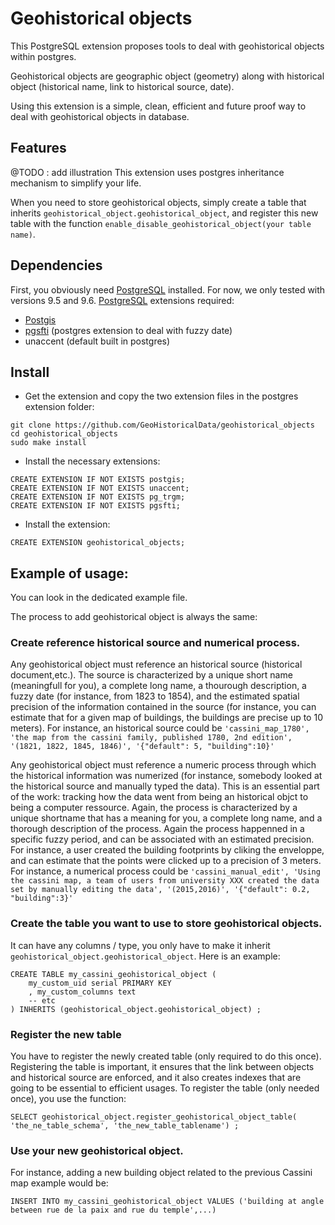 # Geohistorical objects #

This PostgreSQL extension proposes tools to deal with geohistorical objects within postgres.

Geohistorical objects are geographic object (geometry) along with historical object (historical name, link to historical source, date).

Using this extension is a simple, clean, efficient and future proof way to deal with geohistorical objects in database.

## Features
@TODO : add illustration
This extension uses postgres inheritance mechanism to simplify your life.

When you need to store geohistorical objects, simply create a table that inherits `geohistorical_object.geohistorical_object`,
and register this new table with the function `enable_disable_geohistorical_object(your table name)`.

## Dependencies ##
First, you obviously need [PostgreSQL](https://www.postgresql.org/) installed. For now, we only tested with versions 9.5 and 9.6.
[PostgreSQL](https://www.postgresql.org/) extensions required:
 - [Postgis](http://postgis.net/)
 - [pgsfti](https://github.com/OnroerendErfgoed/pgSFTI) (postgres extension to deal with fuzzy date)
 - unaccent (default built in postgres)
 
## Install ##
- Get the extension and copy the two extension files in the postgres extension folder:
~~~~
git clone https://github.com/GeoHistoricalData/geohistorical_objects
cd geohistorical_objects
sudo make install
~~~~
- Install the necessary extensions:
~~~~
CREATE EXTENSION IF NOT EXISTS postgis;
CREATE EXTENSION IF NOT EXISTS unaccent;
CREATE EXTENSION IF NOT EXISTS pg_trgm;
CREATE EXTENSION IF NOT EXISTS pgsfti;
~~~~
- Install the extension:
~~~~
CREATE EXTENSION geohistorical_objects;
~~~~

## Example of usage:

You can look in the dedicated example file.
 
The process to add geohistorical object is always the same:

### Create reference historical source and numerical process. ###

Any geohistorical object must reference an historical source (historical document,etc.). The source is characterized by a unique short name (meaningfull for you), a complete long name, a thourough description, a fuzzy date (for instance, from 1823 to 1854), and the estimated spatial precision of the information contained in the source (for instance, you can estimate that for a given map of buildings, the buildings are precise up to 10 meters).
 For instance, an historical source could be 
 `'cassini_map_1780', 'the map from the cassini family, published 1780, 2nd edition', '(1821, 1822, 1845, 1846)', '{"default": 5, "building":10}'`
 
Any geohistorical object must reference a numeric process through which the historical information was numerized (for instance, somebody looked at the historical source and manually typed the data). 
  This is an essential part of the work: tracking how the data went from being an historical objct to being a computer ressource. Again, the process is characterized by a unique shortname that has a meaning for you, a complete long name, and a thorough description of the process. Again the process happenned in a specific fuzzy period, and can be associated with an estimated precision. For instance, a user created the building footprints by cliking the enveloppe, and can estimate that the points were clicked up to a precision of 3 meters.
  For instance, a numerical process could be 
  `'cassini_manual_edit', 'Using the cassini map, a team of users from university XXX created the data set by manually editing the data', '(2015,2016)', '{"default": 0.2, "building":3}' `

### Create the table you want to use to store geohistorical objects. ###
It can have any columns / type, you only have to make it inherit `geohistorical_object.geohistorical_object`.
Here is an example:
~~~~
CREATE TABLE my_cassini_geohistorical_object (
	my_custom_uid serial PRIMARY KEY 
	, my_custom_columns text
	-- etc 
) INHERITS (geohistorical_object.geohistorical_object) ;
~~~~
	
### Register the new table ###
You have to register the newly created table (only required to do this once). 
Registering the table is important, it ensures that the link between objects and historical source are enforced, and it also creates indexes that are going to be essential to efficient usages.
To register the table (only needed once), you use the function:
~~~~	
SELECT geohistorical_object.register_geohistorical_object_table(  'the_ne_table_schema', 'the_new_table_tablename') ;
~~~~

### Use your new geohistorical object. ### 
For instance, adding a new building object related to the previous Cassini map example would be:
~~~~	
INSERT INTO my_cassini_geohistorical_object VALUES ('building at angle between rue de la paix and rue du temple',...)
~~~~	

